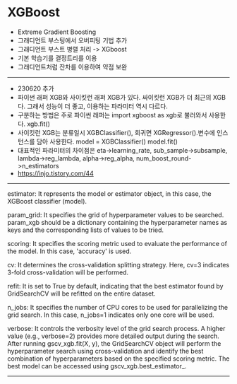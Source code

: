 # XGBoost

- Extreme Gradient Boosting
- 그래디언트 부스팅에서 오버피팅 기법 추가
- 그래디언트 부스트 병렬 처리 -> XGboost
- 기본 학습기를 결정트리를 이용
- 그래디언트처럼 잔차를 이용하여 약점 보완
---
- 230620 추가
- 파이썬 래퍼 XGB와 사이킷런 래퍼 XGB가 있다. 싸이킷런 XGB가 더 최근의 XGB다. 그래서 성능이 더 좋고, 이용하는 파라미터 역시 다르다. 
- 구분하는 방법은 주로 파이썬 래퍼는 import xgboost as xgb로 불러와서 사용한다. xgb.fit()
- 사이킷런 XGB는 분류일시 XGBClassifier(), 회귀면 XGRegressor().변수에 인스턴스를 담아 사용한다. model = XGBClassifier() model.fit()
- 대표적인 파라미터의 차이점은 eta->learning_rate, sub_sample->subsample, lambda->reg_lambda, alpha->reg_alpha, num_boost_round->n_estimators
- https://injo.tistory.com/44
---
estimator: It represents the model or estimator object, in this case, the XGBoost classifier (model).

param_grid: It specifies the grid of hyperparameter values to be searched. param_xgb should be a dictionary containing the hyperparameter names as keys and the corresponding lists of values to be tried.

scoring: It specifies the scoring metric used to evaluate the performance of the model. In this case, 'accuracy' is used.

cv: It determines the cross-validation splitting strategy. Here, cv=3 indicates 3-fold cross-validation will be performed.

refit: It is set to True by default, indicating that the best estimator found by GridSearchCV will be refitted on the entire dataset.

n_jobs: It specifies the number of CPU cores to be used for parallelizing the grid search. In this case, n_jobs=1 indicates only one core will be used.

verbose: It controls the verbosity level of the grid search process. A higher value (e.g., verbose=2) provides more detailed output during the search.
After running gscv_xgb.fit(X, y), the GridSearchCV object will perform the hyperparameter search using cross-validation and identify the best combination of hyperparameters based on the specified scoring metric. The best model can be accessed using gscv_xgb.best_estimator_.

---
